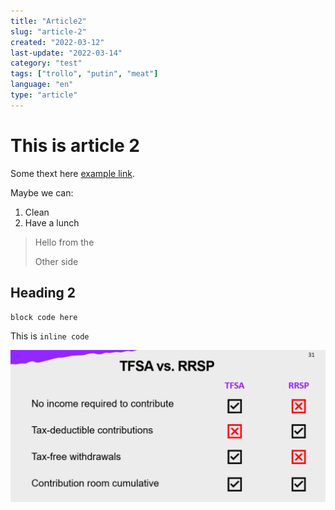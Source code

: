 ```yaml
---
title: "Article2"
slug: "article-2"
created: "2022-03-12"
last-update: "2022-03-14"
category: "test"
tags: ["trollo", "putin", "meat"]
language: "en"
type: "article"
---
```


# This is article 2

Some thext here [example link](http://example.com/).

Maybe we can:
1. Clean
2. Have a lunch

> Hello from the 
>
> Other side

## Heading 2

```
block code here
```

This is `inline code` 

![Some text Here](./assets/TFSA-RRSP.png)